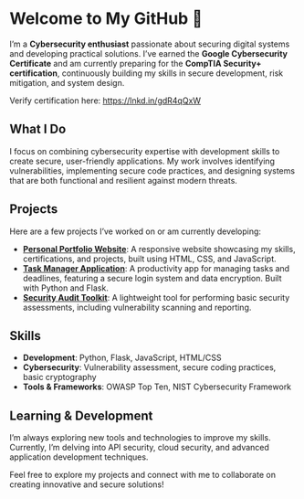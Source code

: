 # Welcome to My GitHub 👋

I’m a **Cybersecurity enthusiast** passionate about securing digital systems and developing practical solutions. I’ve earned the **Google Cybersecurity Certificate** and am currently preparing for the **CompTIA Security+ certification**, continuously building my skills in secure development, risk mitigation, and system design.

Verify certification here: https://lnkd.in/gdR4qQxW

## What I Do  
I focus on combining cybersecurity expertise with development skills to create secure, user-friendly applications. My work involves identifying vulnerabilities, implementing secure code practices, and designing systems that are both functional and resilient against modern threats.

## Projects  
Here are a few projects I’ve worked on or am currently developing:  
- **[Personal Portfolio Website](#)**: A responsive website showcasing my skills, certifications, and projects, built using HTML, CSS, and JavaScript.  
- **[Task Manager Application](#)**: A productivity app for managing tasks and deadlines, featuring a secure login system and data encryption. Built with Python and Flask.  
- **[Security Audit Toolkit](#)**: A lightweight tool for performing basic security assessments, including vulnerability scanning and reporting.  

## Skills  
- **Development**: Python, Flask, JavaScript, HTML/CSS  
- **Cybersecurity**: Vulnerability assessment, secure coding practices, basic cryptography  
- **Tools & Frameworks**: OWASP Top Ten, NIST Cybersecurity Framework  

## Learning & Development  
I’m always exploring new tools and technologies to improve my skills. Currently, I’m delving into API security, cloud security, and advanced application development techniques.

Feel free to explore my projects and connect with me to collaborate on creating innovative and secure solutions!
